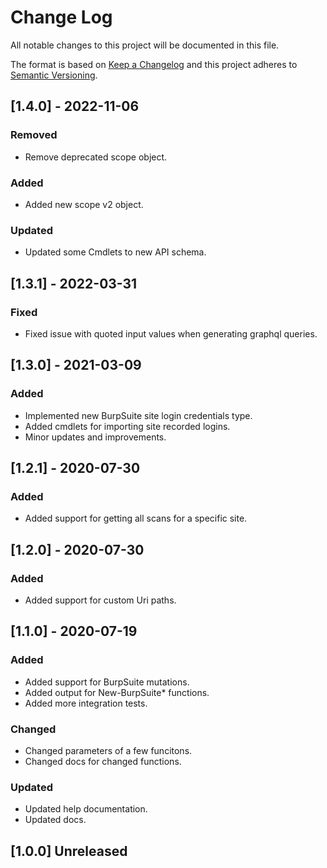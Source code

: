 # Change Log

All notable changes to this project will be documented in this file.

The format is based on [Keep a Changelog](http://keepachangelog.com/)
and this project adheres to [Semantic Versioning](http://semver.org/).

## [1.4.0] - 2022-11-06

### Removed

- Remove deprecated scope object.

### Added

- Added new scope v2 object.

### Updated

- Updated some Cmdlets to new API schema.

## [1.3.1] - 2022-03-31

### Fixed

- Fixed issue with quoted input values when generating graphql queries.

## [1.3.0] - 2021-03-09

### Added

- Implemented new BurpSuite site login credentials type.
- Added cmdlets for importing site recorded logins.
- Minor updates and improvements.

## [1.2.1] - 2020-07-30

### Added

- Added support for getting all scans for a specific site.

## [1.2.0] - 2020-07-30

### Added

- Added support for custom Uri paths.

## [1.1.0] - 2020-07-19

### Added

- Added support for BurpSuite mutations.
- Added output for New-BurpSuite* functions.
- Added more integration tests.

### Changed

- Changed parameters of a few funcitons.
- Changed docs for changed functions.

### Updated

- Updated help documentation.
- Updated docs.

## [1.0.0] Unreleased
